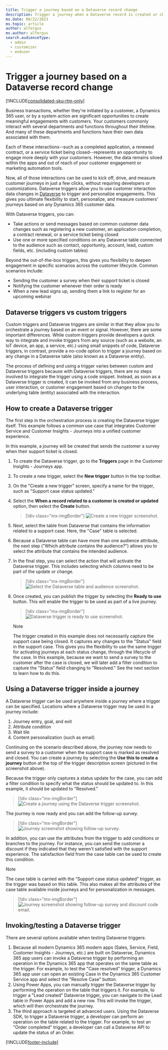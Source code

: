 ```yaml
---
title: Trigger a journey based on a Dataverse record change 
description: Trigger a journey when a Dataverse record is created or changed by a customer, user, or system action in Dynamics 365 Customer Insights - Journeys.
ms.date: 08/22/2023
ms.topic: article
author: alfergus
ms.author: alfergus
search.audienceType: 
  - admin
  - customizer
  - enduser
---
```


# Trigger a journey based on a Dataverse record change

[!INCLUDE[consolidated-sku-rtm-only](../includes/consolidated-sku-rtm-only.md)]

Business transactions, whether they're initiated by a customer, a Dynamics 365 user, or by a system action are significant opportunities to create meaningful engagements with customers. Your customers commonly interact with several departments and functions throughout their lifetime. And many of these departments and functions have their own data associated with them.

Each of these interactions--such as a completed application, a renewed contract, or a service ticket being closed--represents an opportunity to engage more deeply with your customers. However, the data remains siloed within the apps and out of reach of your customer engagement or marketing automation tools.

Now, all of those interactions can be used to kick off, drive, and measure customer journeys in just a few clicks, without requiring developers or customizations. Dataverse triggers allow you to use customer interaction data changes in [Dataverse](/power-apps/maker/data-platform/) to trigger and personalize engagements. This gives you ultimate flexibility to start, personalize, and measure customers' journeys based on any Dynamics 365 customer data.

With Dataverse triggers, you can:

- Take actions or send messages based on common customer data changes such as registering a new customer, an application completion, a contract renewal, or a service ticket being closed
- Use one or more specified conditions on any Dataverse table connected to the audience such as contact, opportunity, account, lead, custom fields, etc. (including custom tables)

Beyond the out-of-the-box triggers, this gives you flexibility to deepen engagement in specific scenarios across the customer lifecycle. Common scenarios include:

- Sending the customer a survey when their support ticket is closed
- Notifying the customer whenever their order is ready
- When a new lead signs up, sending them a link to register for an upcoming webinar

## Dataverse triggers vs custom triggers

Custom triggers and Dataverse triggers are similar in that they allow you to orchestrate a journey based on an event or signal. However, there are some important differences. While custom triggers provide developers a quick way to integrate and invoke triggers from any source (such as a website, an IoT device, an app, a service, etc.) using small snippets of code, Dataverse triggers, in contrast, provide a no-code option to trigger a journey based on any change in a Dataverse table (also known as a Dataverse entity).

The process of defining and using a trigger varies between custom and Dataverse triggers because with Dataverse triggers, there are no steps involved to integrate the trigger using a code snippet. Instead, as soon as a Dataverse trigger is created, it can be invoked from any business process, user interaction, or customer engagement based on changes to the underlying table (entity) associated with the interaction.

## How to create a Dataverse trigger

The first step in the orchestration process is creating the Dataverse trigger itself. This example follows a common use case that integrates Customer Service and Customer Insights - Journeys into a unified customer experience.

In this example, a journey will be created that sends the customer a survey when their support ticket is closed.

1. To create the Dataverse trigger, go to the **Triggers** page in the Customer Insights - Journeys app.
1. To create a new trigger, select the **New trigger** button in the top toolbar.
1. On the "Create a new trigger" screen, specify a name for the trigger, such as "Support case status updated."
1. Select the **When a record related to a customer is created or updated** option, then select the **Create** button.

    > [!div class="mx-imgBorder"]
    > ![Create a new trigger screenshot.](media/real-time-marketing-dataverse-trigger-create.png "Create a new trigger screenshot")

1. Next, select the table from Dataverse that contains the information related to a support case. Here, the "Case" table is selected.
1. Because a Dataverse table can have more than one audience attribute, the next step ("Which attribute contains the audience?") allows you to select the attribute that contains the intended audience.
1. In the final step, you can select the action that will activate the Dataverse trigger. This includes selecting which columns need to be part of the update or change.

    > [!div class="mx-imgBorder"]
    > ![Select the Dataverse table and audience screenshot.](media/real-time-marketing-dataverse-trigger-table.png "Select the Dataverse table and audience screenshot")

1. Once created, you can publish the trigger by selecting the **Ready to use** button. This will enable the trigger to be used as part of a live journey.

    > [!div class="mx-imgBorder"]
    > ![Dataverse trigger is ready to use screenshot.](media/real-time-marketing-dataverse-trigger-ready.png "Dataverse trigger is ready to use screenshot")

    > [!NOTE]
    > The trigger created in this example does not necessarily capture the support case being closed. It captures any changes to the "Status" field in the support case. This gives you the flexibility to use the same trigger for activating journeys at each status change, through the lifecycle of the case. In this example, because we want to send a survey to the customer after the case is closed, we will later add a filter condition to capture the "Status" field changing to "Resolved." See the next section to learn how to do this.

## Using a Dataverse trigger inside a journey

A Dataverse trigger can be used anywhere inside a journey where a trigger can be specified. Locations where a Dataverse trigger may be used in a journey include:

1. Journey entry, goal, and exit
1. Attribute condition
1. Wait tile
1. Content personalization (such as email)

Continuing on the scenario described above, the journey now needs to send a survey to a customer when the support case is marked as resolved and closed. You can create a journey by selecting the **Use this to create a journey** button at the top of the trigger description screen (pictured in the screenshot above).

Because the trigger only captures a status update for the case, you can add a filter condition to specify what the status should be updated to. In this example, it should be updated to "Resolved."

> [!div class="mx-imgBorder"]
> ![Create a journey using the Dataverse trigger screenshot.](media/real-time-marketing-dataverse-trigger-resolved.png "Create a journey using the Dataverse trigger screenshot")

The journey is now ready and you can add the follow-up survey.

> [!div class="mx-imgBorder"]
> ![Journey screenshot showing follow-up survey.](media/real-time-marketing-dataverse-trigger-follow-up.png "Journey screenshot showing follow-up survey")

In addition, you can use the attributes from the trigger to add conditions or branches to the journey. For instance, you can send the customer a discount if they indicated that they weren't satisfied with the support experience. The satisfaction field from the case table can be used to create this condition.

> [!NOTE]
> The case table is carried with the “Support case status updated” trigger, as the trigger was based on this table. This also makes all the attributes of the case table available inside journeys and for personalization in messages.

> [!div class="mx-imgBorder"]
> ![Journey screenshot showing follow-up survey and discount code email.](media/real-time-marketing-dataverse-trigger-follow-up-branches.png "Journey screenshot showing follow-up survey and discount code email")

## Invoking/testing a Dataverse trigger

There are several options available when testing Dataverse triggers:

1. Because all modern Dynamics 365 modern apps (Sales, Service, Field, Customer Insights - Journeys, etc.) are built on Dataverse, Dynamics 365 app users can invoke a Dataverse trigger by performing an operation in the Dynamics 365 app that operates on the same table as the trigger. For example, to test the "Case resolved" trigger, a Dynamics 365 app user can open an existing Case in the Dynamics 365 Customer Service app and select the "Resolve Case" button.
1. Using Power Apps, you can manually trigger the Dataverse trigger by performing the operation on the table that triggers it. For example, to trigger a "Lead created" Dataverse trigger, you can navigate to the Lead table in Power Apps and add a new row. This will invoke the trigger, which will then orchestrate the journey.
1. The third approach is targeted at advanced users. Using the Dataverse SDK, to trigger a Dataverse trigger, a developer can perform an operation on the table related to the trigger. For example, to test an "Order completed" trigger, a developer can call a Dataverse API to update the status of an Order.

[!INCLUDE[footer-include](../includes/footer-banner.md)]
